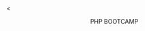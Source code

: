 <<!DOCTYPE html>
<html>
<head>
    <meta charset="UTF-8">
    <title>FLO PHP BOOTCAMP </title>
</head>
<body>
  <p align="center">PHP BOOTCAMP </p>
    
</body>
</html>
